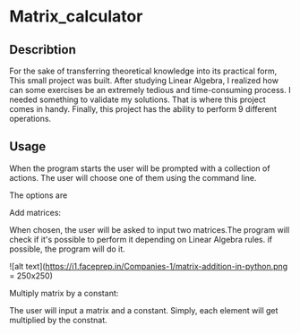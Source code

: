 # Matrix_calculator

## Describtion
For the sake of transferring theoretical knowledge into its practical form, This small project was built. After studying Linear Algebra,
I realized how can some exercises be an extremely tedious and time-consuming process.
I needed something to validate my solutions. That is where this project comes in handy.
Finally, this project has the ability to perform 9 different operations. 

## Usage
When the program starts the user will be prompted with a collection of actions. The user will choose one of them using the command line.

The options are

Add matrices:

When chosen, the user will be asked to input two matrices.The program will check if it's possible to perform it depending on Linear Algebra rules.
if possible, the program will do it.

![alt text](https://i1.faceprep.in/Companies-1/matrix-addition-in-python.png = 250x250)

Multiply matrix by a constant:

The user will input a matrix and a constant. Simply, each element will get multiplied by the constnat.

